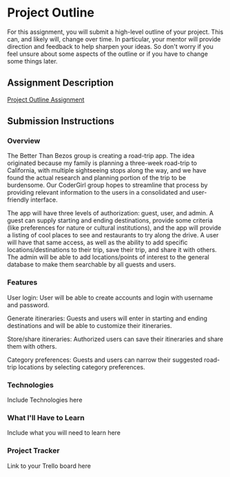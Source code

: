 # Project Outline
For this assignment, you will submit a high-level outline of your project. This can, and likely will, change over time. In particular, your mentor will provide direction and feedback to help sharpen your ideas. So don't worry if you feel unsure about some aspects of the outline or if you have to change some things later.

## Assignment Description
[Project Outline Assignment](https://education.launchcode.org/liftoff/modules/assignments/project-outline)

## Submission Instructions

### Overview
The Better Than Bezos group is creating a road-trip app. The idea originated because my family is planning a three-week road-trip to California, with multiple sightseeing stops along the way, and we have found  the actual research and planning portion of the trip to be burdensome. Our CoderGirl group hopes to streamline that process by providing relevant information to the users in a consolidated and user-friendly interface.

The app will have three levels of authorization: guest, user, and admin. A guest can supply starting and ending destinations, provide some criteria (like preferences for nature or cultural institutions), and the app will provide a listing of cool places to see and restaurants to try along the drive. A user will have that same access, as well as the ability to add specific locations/destinations to their trip, save their trip, and share it with others. The admin will be able to add locations/points of interest to the general database to make them searchable by all guests and users.   

### Features
User login: User will be able to create accounts and login with username and password.

Generate itineraries: Guests and users will enter in starting and ending destinations and will be able to customize their itineraries. 

Store/share itineraries: Authorized users can save their itineraries and share them with others. 

Category preferences: Guests and users can narrow their suggested road-trip locations by selecting category preferences. 

### Technologies
Include Technologies here
### What I'll Have to Learn
Include what you will need to learn here
### Project Tracker
Link to your Trello board here
